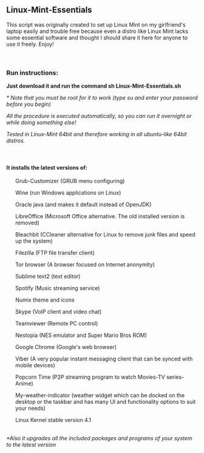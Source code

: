 <div id="readme" class="blob instapaper_body">
    <article class="markdown-body entry-content" itemprop="mainContentOfPage"><h1>
<a id="user-content-linux-mint-essentials" class="anchor" href="#linux-mint-essentials" aria-hidden="true"><span class="octicon octicon-link"></span></a>Linux-Mint-Essentials</h1>

<p>This script was originally created to set up Linux Mint on my girlfriend's laptop easily and trouble free because even a distro like Linux Mint lacks some essential software and thought I should share it here for anyone to use it freely. Enjoy!
<br><br><br></p>

<h3>
<a id="user-content-run-instructions" class="anchor" href="#run-instructions" aria-hidden="true"><span class="octicon octicon-link"></span></a>Run instructions:</h3>

<p><strong>Just download it and run the command sh Linux-Mint-Essentials.sh</strong></p>

<p><em>* Note that you must be root for it to work (type su and enter your password before you begin)</em></p>
<p><em>All the procedure is executed automatically, so you can run it overnight or while doing something else! </em></p>

<p><em>Tested in Linux-Mint 64bit and therefore working in all ubuntu-like 64bit distros.</em>
<br><br><br></p>

<h4>
<a id="user-content-it-installs-the-latest-versions-of" class="anchor" href="#it-installs-the-latest-versions-of" aria-hidden="true"><span class="octicon octicon-link"></span></a>It installs the latest versions of:</h4>

<ul class="task-list">
<li><p>Grub-Customizer (GRUB menu configuring)</p></li>
<li><p>Wine (run Windows applications on Linux)</p></li>
<li><p>Oracle java (and makes it default instead of OpenJDK)</p></li>
<li><p>LibreOffice (Microsoft Office alternative. The old installed version is removed)</p></li>
<li><p>Bleachbit (CCleaner alternative for Linux to remove junk files and speed up the system)</p></li>
<li><p>Filezilla (FTP file transfer client)</p></li>
<li><p>Tor browser (A browser focused on Internet anonymity)</p></li>
<li><p>Sublime text2 (text editor)</p></li>
<li><p>Spotify (Music streaming service)</p></li>
<li><p>Numix theme and icons</p></li>
<li><p>Skype (VoIP client and video chat)</p></li>
<li><p>Teamviewer (Remote PC control)</p></li>
<li><p>Nestopia (NES emulator and Super Mario Bros ROM)</p></li>
<li><p>Google Chrome (Google's web browser)</p></li>
<li><p>Viber (A very popular instant messaging client that can be synced with mobile devices)</p></li>
<li><p>Popcorn Time (P2P streaming program to watch Movies-TV series-Anime)</p></li>
<li><p>My-weather-indicator (weather widget which can be docked on the desktop or the taskbar and has many UI and functionality options to suit your needs)</p></li>
<li><p>Linux Kernel stable version 4.1
<br><br></p></li>
</ul>
<p><em>*Also it upgrades all the included packages and programs of your system to the latest version</em></p>
